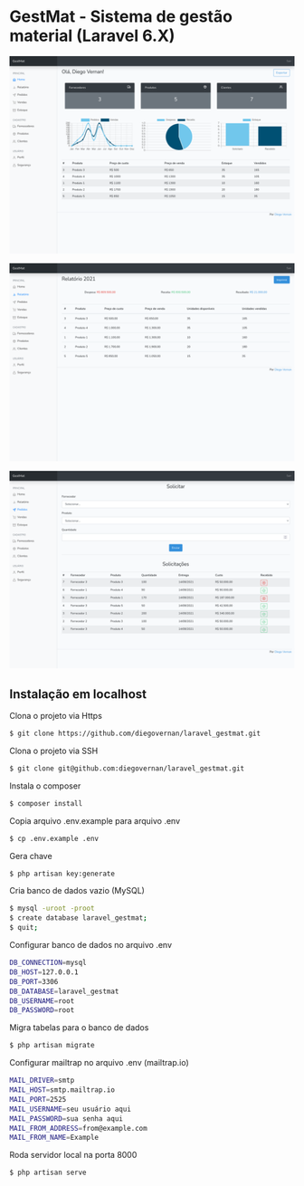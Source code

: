 # GestMat - Sistema de gestão material (Laravel 6.X)

![alt test](screenshots/1.png)

![alt test](screenshots/2.png)

![alt test](screenshots/3.png)

## Instalação em localhost

Clona o projeto via Https
```bash
$ git clone https://github.com/diegovernan/laravel_gestmat.git
```

Clona o projeto via SSH
```bash
$ git clone git@github.com:diegovernan/laravel_gestmat.git
```

Instala o composer
```bash
$ composer install
```

Copia arquivo .env.example para arquivo .env
```bash
$ cp .env.example .env
```

Gera chave
```bash
$ php artisan key:generate
```

Cria banco de dados vazio (MySQL)
```bash
$ mysql -uroot -proot
$ create database laravel_gestmat;
$ quit;
```

Configurar banco de dados no arquivo .env
```bash
DB_CONNECTION=mysql
DB_HOST=127.0.0.1
DB_PORT=3306
DB_DATABASE=laravel_gestmat
DB_USERNAME=root
DB_PASSWORD=root
```

Migra tabelas para o banco de dados
```bash
$ php artisan migrate
```

Configurar mailtrap no arquivo .env (mailtrap.io)
```bash
MAIL_DRIVER=smtp
MAIL_HOST=smtp.mailtrap.io
MAIL_PORT=2525
MAIL_USERNAME=seu usuário aqui
MAIL_PASSWORD=sua senha aqui
MAIL_FROM_ADDRESS=from@example.com
MAIL_FROM_NAME=Example
```

Roda servidor local na porta 8000
```bash
$ php artisan serve
```

